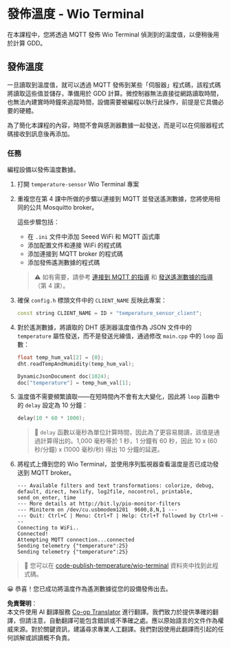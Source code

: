 <!--
CO_OP_TRANSLATOR_METADATA:
{
  "original_hash": "df28cd649cd892bcce034e064913b2f3",
  "translation_date": "2025-08-24T22:05:32+00:00",
  "source_file": "2-farm/lessons/1-predict-plant-growth/wio-terminal-temp-publish.md",
  "language_code": "tw"
}
-->
# 發佈溫度 - Wio Terminal

在本課程中，您將透過 MQTT 發佈 Wio Terminal 偵測到的溫度值，以便稍後用於計算 GDD。

## 發佈溫度

一旦讀取到溫度值，就可以透過 MQTT 發佈到某些「伺服器」程式碼，該程式碼將讀取這些值並儲存，準備用於 GDD 計算。微控制器無法直接從網路讀取時間，也無法內建實時時鐘來追蹤時間，設備需要被編程以執行此操作，前提是它具備必要的硬體。

為了簡化本課程的內容，時間不會與感測器數據一起發送，而是可以在伺服器程式碼接收到訊息後再添加。

### 任務

編程設備以發佈溫度數據。

1. 打開 `temperature-sensor` Wio Terminal 專案

1. 重複您在第 4 課中所做的步驟以連接到 MQTT 並發送遙測數據，您將使用相同的公共 Mosquitto broker。

    這些步驟包括：

    - 在 `.ini` 文件中添加 Seeed WiFi 和 MQTT 函式庫
    - 添加配置文件和連接 WiFi 的程式碼
    - 添加連接到 MQTT broker 的程式碼
    - 添加發佈遙測數據的程式碼

    > ⚠️ 如有需要，請參考 [連接到 MQTT 的指導](../../../1-getting-started/lessons/4-connect-internet/wio-terminal-mqtt.md) 和 [發送遙測數據的指導](../../../1-getting-started/lessons/4-connect-internet/wio-terminal-telemetry.md)（第 4 課）。

1. 確保 `config.h` 標頭文件中的 `CLIENT_NAME` 反映此專案：

    ```cpp
    const string CLIENT_NAME = ID + "temperature_sensor_client";
    ```

1. 對於遙測數據，將讀取的 DHT 感測器溫度值作為 JSON 文件中的 `temperature` 屬性發送，而不是發送光線值，通過修改 `main.cpp` 中的 `loop` 函數：

    ```cpp
    float temp_hum_val[2] = {0};
    dht.readTempAndHumidity(temp_hum_val);

    DynamicJsonDocument doc(1024);
    doc["temperature"] = temp_hum_val[1];
    ```

1. 溫度值不需要頻繁讀取——在短時間內不會有太大變化，因此將 `loop` 函數中的 `delay` 設定為 10 分鐘：

    ```cpp
    delay(10 * 60 * 1000);
    ```

    > 💁 `delay` 函數以毫秒為單位計算時間，因此為了更容易閱讀，該值是通過計算得出的。1,000 毫秒等於 1 秒，1 分鐘有 60 秒，因此 10 x (60 秒/分鐘) x (1000 毫秒/秒) 得出 10 分鐘的延遲。

1. 將程式上傳到您的 Wio Terminal，並使用序列監視器查看溫度是否已成功發送到 MQTT broker。

    ```output
    --- Available filters and text transformations: colorize, debug, default, direct, hexlify, log2file, nocontrol, printable, send_on_enter, time
    --- More details at http://bit.ly/pio-monitor-filters
    --- Miniterm on /dev/cu.usbmodem1201  9600,8,N,1 ---
    --- Quit: Ctrl+C | Menu: Ctrl+T | Help: Ctrl+T followed by Ctrl+H ---
    Connecting to WiFi..
    Connected!
    Attempting MQTT connection...connected
    Sending telemetry {"temperature":25}
    Sending telemetry {"temperature":25}
    ```

> 💁 您可以在 [code-publish-temperature/wio-terminal](../../../../../2-farm/lessons/1-predict-plant-growth/code-publish-temperature/wio-terminal) 資料夾中找到此程式碼。

😀 恭喜！您已成功將溫度作為遙測數據從您的設備發佈出去。

**免責聲明**：  
本文件使用 AI 翻譯服務 [Co-op Translator](https://github.com/Azure/co-op-translator) 進行翻譯。我們致力於提供準確的翻譯，但請注意，自動翻譯可能包含錯誤或不準確之處。應以原始語言的文件作為權威來源。對於關鍵資訊，建議尋求專業人工翻譯。我們對因使用此翻譯而引起的任何誤解或誤讀概不負責。